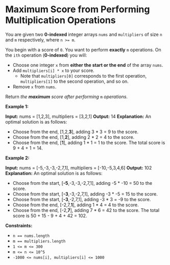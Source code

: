 # Maximum Score from Performing Multiplication Operations

You are given two **0-indexed** integer arrays `nums` and `multipliers` of size `n` and `m` respectively, where `n >= m`.

You begin with a score of `0`. You want to perform **exactly** `m` operations. On the `ith` operation (**0-indexed**) you will:

* Choose one integer `x` from **either the start or the end** of the array `nums`.
* Add `multipliers[i] * x` to your score.
  * Note that `multipliers[0]` corresponds to the first operation, `multipliers[1]` to the second operation, and so on.
* Remove `x` from `nums`.

Return _the **maximum** score after performing_ `m` _operations._

**Example 1:**

**Input:** nums = \[1,2,3\], multipliers = \[3,2,1\]
**Output:** 14
**Explanation:** An optimal solution is as follows:

* Choose from the end, \[1,2,**3**\], adding 3 \* 3 = 9 to the score.
* Choose from the end, \[1,**2**\], adding 2 \* 2 = 4 to the score.
* Choose from the end, \[**1**\], adding 1 \* 1 = 1 to the score.
The total score is 9 + 4 + 1 = 14.

**Example 2:**

**Input:** nums = \[-5,-3,-3,-2,7,1\], multipliers = \[-10,-5,3,4,6\]
**Output:** 102
**Explanation:** An optimal solution is as follows:

* Choose from the start, \[**\-5**,-3,-3,-2,7,1\], adding -5 \* -10 = 50 to the score.
* Choose from the start, \[**\-3**,-3,-2,7,1\], adding -3 \* -5 = 15 to the score.
* Choose from the start, \[**\-3**,-2,7,1\], adding -3 \* 3 = -9 to the score.
* Choose from the end, \[-2,7,**1**\], adding 1 \* 4 = 4 to the score.
* Choose from the end, \[-2,**7**\], adding 7 \* 6 = 42 to the score.
The total score is 50 + 15 - 9 + 4 + 42 = 102.

**Constraints:**

* `n == nums.length`
* `m == multipliers.length`
* `1 <= m <= 300`
* `m <= n <= 10^5`
* `-1000 <= nums[i], multipliers[i] <= 1000`

